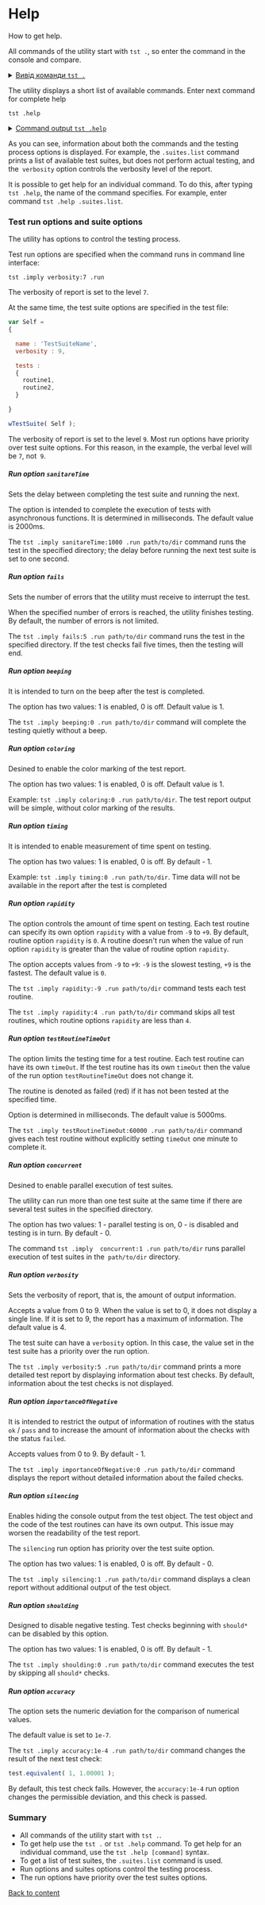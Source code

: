 # Help

How to get help.

All commands of the utility start with `tst .`, so enter the command in the console and compare.

<details>
  <summary><u>Вивід команди <code>tst .</code></u></summary>

```
[user@user ~]$ tst .
Command "."
Ambiguity. Did you mean?
  .help - Get help.
  .imply - Change state or imply variable value.
  .run - Run test suites found at a specified path.
  .suites.list - Find test suites at a specified path.
```

</details>

The utility displays a short list of available commands. Enter next command for complete help

```
tst .help
```

<details>
  <summary><u>Command output <code>tst .help</code></u></summary>

```
[user@user ~]$ tst .help
Scenarios :
  test : run tests, default scenario
  help : get help
  options.list : list available options
  scenarios.list : list available scenarios
  suites.list : list available suites

Tester options
  scenario : Name of scenario to launch. To get scenarios list use scenario : "scenarios.list". Try: "node Some.test.js scenario:scenarios.list"
  sanitareTime : Delay between runs of test suites and after the last to get sure nothing throwen asynchronously later.
  fails : Maximum number of fails allowed before shutting down testing.
  beeping : Make diagnosticBeep sound after testing to let developer know it's done.
  coloring : Switch on/off coloring.
  timing : Switch on/off measuing of time.
  rapidity : How rapid teststing should be done. Increasing of the option decrase number of test routine to be executed. For rigorous testing 0 or 1 should be used. 5 for the fastest. Default is 3.
  routineTimeOut : Limits the time that each test routine can use. If execution of routine takes too long time then fail will be reaported and error throwen. Default is 5000 ms.
  concurrent : Runs test suite in parallel with other test suites.
  verbosity : Level of details of report. Zero for nothing, one for single line report, nine for maximum verbosity. Default is 5. Short-cut: "v". Try: "node Some.test.js v:2"
  importanceOfNegative : Increase verbosity of test checks which fails. It helps to see only fails and hide passes. Default is 9. Short-cut: "n".
  silencing : Hooking and silencing of object's of testing console output to make clean report of testing.
  shoulding : Switch on/off all should* tests checks.
  accuracy : Change default accuracy. Each test routine could have own accuracy, which cant be overwritten by this option.

```

</details>

As you can see, information about both the commands and the testing process options is displayed. For example, the `.suites.list` command prints a list of available test suites, but does not perform actual testing, and the` verbosity` option controls the verbosity level of the report.

It is possible to get help for an individual command. To do this, after typing `tst .help`, the name of the command specifies. For example, enter command `tst .help .suites.list`.

<!--
### Scenarios of utility `Testing`

A scenario is an option that defines the behavior of the utility when a command executes on files. The section `Scenarios` contains five scenarios.

##### Scenario `test`

It is executed by default if the path to the tests is entered into a command. Runs test suites in the specified directory.

The `tst path/to/dir scenario:test` command will find and run all the test suites in the` path/to/dir` directory, which is the same as `tst path/to/dir` command.

##### Scenario `help`

It is executed by default if the path to tests is not entered into a command. Displays a list of test scenarios and test options. Does not read or write files.

The `tst scenario:help` command gives full help, which is the same as entering `tst` command without any arguments.

##### Scenario `options.list`

Displays help for utility options. Does not read or write files.

The `tst scenario:options.list` command lists all the options known to the `Testing` utility.

##### Scenario `scenarios.list`

Displays help for utility scenarios. Does not read or write files.

The `tst scenario:scenarios.list` command lists all the scenarios known to the `Testing` utility.

##### Scenario `suites.list`

Finds and prints all suites in the specified directory. Testing no runs.

The `tst path/to/dir scenario:suites.list` command lists all the test suites in the `path/to/dir` directory.
-->

### Test run options and suite options

The utility has options to control the testing process.

Test run options are specified when the command runs in command line interface:

```
tst .imply verbosity:7 .run
```

The verbosity of report is set to the level `7`.

At the same time, the test suite options are specified in the test file:

```js
var Self =
{

  name : 'TestSuiteName',
  verbosity : 9,

  tests :
  {
    routine1,
    routine2,
  }

}

wTestSuite( Self );
```

The verbosity of report is set to the level `9`. Most run options have priority over test suite options. For this reason, in the example, the verbal level will be `7`, not` 9`.

<!--
##### Run option `scenario`

Runs the selected scenario of utility. The list and description of scenarios are given above.

Example of command: `tst .imply scenario:suites.list path/to/dir `.
-->

##### Run option `sanitareTime`

Sets the delay between completing the test suite and running the next.

The option is intended to complete the execution of tests with asynchronous functions. It is determined in milliseconds. The default value is 2000ms.

The `tst .imply sanitareTime:1000 .run path/to/dir` command runs the test in the specified directory; the delay before running the next test suite is set to one second.

##### Run option `fails`

Sets the number of errors that the utility must receive to interrupt the test.

When the specified number of errors is reached, the utility finishes testing. By default, the number of errors is not limited.

The `tst .imply fails:5 .run path/to/dir` command runs the test in the specified directory. If the test checks fail five times, then the testing will end.

##### Run option `beeping`

It is intended to turn on the beep after the test is completed.

The option has two values: 1 is enabled, 0 is off. Default value is 1.

The `tst .imply beeping:0 .run path/to/dir` command will complete the testing quietly without a beep.

##### Run option `coloring`

Desined to enable the color marking of the test report.

The option has two values: 1 is enabled, 0 is off. Default value is 1.

Example: `tst .imply coloring:0 .run path/to/dir`. The test report output will be simple, without color marking of the results.

##### Run option `timing`

It is intended to enable measurement of time spent on testing.

The option has two values: 1 is enabled, 0 is off. By default - 1.

Example: `tst .imply timing:0 .run path/to/dir`. Time data will not be available in the report after the test is completed

##### Run option `rapidity`

The option controls the amount of time spent on testing. Each test routine can specify its own option `rapidity` with a value from `-9` to `+9`. By default, routine option `rapidity`  is `0`. A routine doesn't run when the value of run option `rapidity` is greater than the value of routine option `rapidity`.

The option accepts values from `-9` to `+9`: `-9` is the slowest testing, `+9` is the fastest. The default value is `0`.

The `tst .imply rapidity:-9 .run path/to/dir` command tests each test routine.

The `tst .imply rapidity:4 .run path/to/dir` command skips all test routines, which routine options `rapidity` are less than `4`.

##### Run option `testRoutineTimeOut`

The option limits the testing time for a test routine. Each test routine can have its own `timeOut`. If the test routine has its own `timeOut` then the value of the run option `testRoutineTimeOut` does not change it.

The routine is denoted as failed (red) if it has not been tested at the specified time.

Option is determined in milliseconds. The default value is 5000ms.

The `tst .imply testRoutineTimeOut:60000 .run path/to/dir` command gives each test routine without explicitly setting `timeOut` one minute to complete it.

##### Run option `concurrent`

Desined to enable parallel execution of test suites.

The utility can run more than one test suite at the same time if there are several test suites in the specified directory.

The option has two values: 1 - parallel testing is on, 0 - is disabled and testing is in turn. By default - 0.

The command `tst .imply  concurrent:1 .run path/to/dir` runs parallel execution of test suites in the` path/to/dir` directory.

##### Run option `verbosity`

Sets the verbosity of report, that is, the amount of output information.

Accepts a value from 0 to 9. When the value is set to 0, it does not display a single line. If it is set to 9, the report has a maximum of information. The default value is 4.

The test suite can have a `verbosity` option. In this case, the value set in the test suite has a priority over the run option.

The `tst .imply verbosity:5 .run path/to/dir` command prints a more detailed test report by displaying information about test checks. By default, information about the test checks is not displayed.

##### Run option `importanceOfNegative`

It is intended to restrict the output of information of routines with the status `ok` / `pass` and to increase the amount of information about the checks with the status `failed`.

Accepts values from 0 to 9. By default - 1.

The `tst .imply importanceOfNegative:0 .run path/to/dir` command displays the report without detailed information about the failed checks.

##### Run option `silencing`

Enables hiding the console output from the test object. The test object and the code of the test routines can have its own output. This issue may worsen the readability of the test report.

The `silencing` run option has priority over the test suite option.

The option has two values: 1 is enabled, 0 is off. By default - 0.

The `tst .imply silencing:1 .run path/to/dir` command displays a clean report without additional output of the test object.

##### Run option `shoulding`

Designed to disable negative testing. Test checks beginning with `should*` can be disabled by this option.

The option has two values: 1 is enabled, 0 is off. By default - 1.

The `tst .imply shoulding:0 .run path/to/dir` command executes the test by skipping all `should*` checks.

##### Run option `accuracy`

The option sets the numeric deviation for the comparison of numerical values.

The default value is set to `1e-7`.

The `tst .imply accuracy:1e-4 .run path/to/dir` command changes the result of the next test check:

```js
test.equivalent( 1, 1.00001 );
```

By default, this test check fails. However, the `accuracy:1e-4` run option changes the permissible deviation, and this check is passed.

### Summary

- All commands of the utility start with `tst .`.
- To get help use the `tst .` or `tst .help` command. To get help for an individual command, use the `tst .help [command]` syntax.
- To get a list of test suites, the `.suites.list` command is used.
- Run options and suites options control the testing process.
- The run options have priority over the test suites options.

[Back to content](../README.md#Tutorials)
